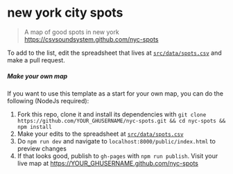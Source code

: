 new york city spots
===

> A map of good spots in new york https://csvsoundsystem.github.com/nyc-spots

To add to the list, edit the spreadsheet that lives at [`src/data/spots.csv`](src/data/spots.csv) and make a pull request.

##### Make your own map

If you want to use this template as a start for your own map, you can do the following (NodeJs required):

1. Fork this repo, clone it and install its dependencies with `git clone https://github.com/YOUR_GHUSERNAME/nyc-spots.git && cd nyc-spots && npm install`
1. Make your edits to the spreadsheet at [`src/data/spots.csv`](src/data/spots.csv)
1. Do `npm run dev` and navigate to `localhost:8000/public/index.html` to preview changes
1. If that looks good, publish to `gh-pages` with `npm run publish`. Visit your live map at <https://YOUR_GHUSERNAME.github.com/nyc-spots>
